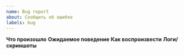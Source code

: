 ```yaml
---
name: Bug report
about: Сообщить об ошибке
labels: bug
---
```


**Что произошло**
**Ожидаемое поведение**
**Как воспроизвести**
**Логи/скриншоты**
